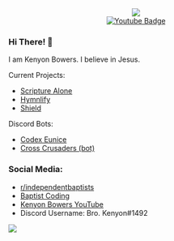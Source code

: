 <div id="profile_picture" align="center">
  <img src="https://avatars.githubusercontent.com/u/83834271?v=4" />
</div>
<div id="badges" align="center">
  <a href="https://youtube.com/@kenyonbowers">
    <img src="https://img.shields.io/badge/YouTube-red?style=for-the-badge&logo=youtube&logoColor=white" alt="Youtube Badge"/>
  </a>
</div>

### Hi There! 👋
I am Kenyon Bowers.
I believe in Jesus.

Current Projects:
- [Scripture Alone](https://scripturealone.app)
- [Hymnlify]()
- [Shield](https://github.com/kenyonbwrs/Shield)

Discord Bots:
- [Codex Eunice](https://kenyonbwrs.github.io/codex-eunice)
- [Cross Crusaders (bot)](https://discord.com/invite/wXRErZaXR9)

### Social Media:
- [r/independentbaptists](https://reddit.com/r/independentbaptists)
- [Baptist Coding](https://discord.gg/9SBsB9syhe)
- [Kenyon Bowers YouTube](https://www.youtube.com/@kenyonbowers)
- Discord Username: Bro. Kenyon#1492


[![](https://github-readme-stats.vercel.app/api/top-langs/?username=kenyonbwrs)]()
